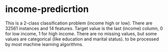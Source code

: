 # income-predicrtion
This is a 2-class classification problem (income high or low). There are 32561 instances and 14 features. Target value is the last (income) column, 0 for low income, 1 for high income. There are no missing values, but some values are categorical (like education and marital status). to be processed by most machine learning algorithms.
